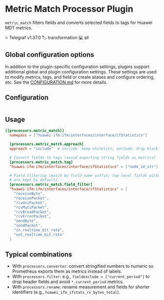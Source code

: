 # Metric Match Processor Plugin

`metric_match` filters fields and converts selected fields to tags for Huawei
MDT metrics.

⭐ Telegraf v1.37.0
🏷️ transformation
💻 all

## Global configuration options <!-- @/docs/includes/plugin_config.md -->

In addition to the plugin-specific configuration settings, plugins support
additional global and plugin configuration settings. These settings are used to
modify metrics, tags, and field or create aliases and configure ordering, etc.
See the [CONFIGURATION.md][CONFIGURATION.md] for more details.

[CONFIGURATION.md]: ../../../docs/CONFIGURATION.md#plugins

## Configuration

```toml @sample.conf
```

## Usage

```toml
[[processors.metric_match]]
  namepass = ["huawei-ifm:ifm/interfaces/interface/ifStatistics"]

  [processors.metric_match.approach]
  approach = "include"  # include: keep whitelist; exclude: drop blacklist

  # Convert fields to tags (avoid exporting string fields as metrics)
  [processors.metric_match.tag]
  "huawei-ifm:ifm/interfaces/interface/ifStatistics" = ["node_id_str"]

  # Field filtering (match by field-name suffix; top-level fields without dots
  # are kept by default)
  [processors.metric_match.field_filter]
  "huawei-ifm:ifm/interfaces/interface/ifStatistics" = [
    "receiveByte",
    "receivePacket",
    "rcvUniPacket",
    "rcvMutiPacket",
    "rcvBroadPacket",
    "rcvErrorPacket",
    "sendByte",
    "sendPacket",
    "in_realtime_bit_rate",
    "out_realtime_bit_rate"
  ]
```

## Typical combinations

- With `processors.converter`: convert stringified numbers to numeric so
  Prometheus exports them as metrics instead of labels.
- With `processors.filter`: e.g., `fieldexclude = ["current_period"]` to drop
  header fields and avoid `*_current_period` metrics.
- With `processors.rename`: rename measurement and fields for shorter
  identifiers (e.g., `huawei_ifm_ifstats_rx_bytes_total`).
